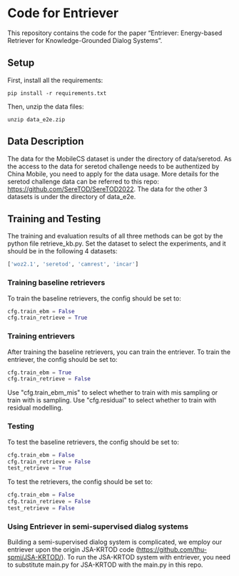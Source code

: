 # Code for Entriever
This repository contains the code for the paper “Entriever: Energy-based Retriever for Knowledge-Grounded Dialog Systems”.

## Setup
First, install all the requirements:
```Shell
pip install -r requirements.txt 
```

Then, unzip the data files:
```Shell
unzip data_e2e.zip
```
## Data Description
The data for the MobileCS dataset is under the directory of data/seretod.
As the access to the data for seretod challenge needs to be authentized by China Mobile, you need to apply for the data usage. More details for the seretod challenge data can be referred to this repo: https://github.com/SereTOD/SereTOD2022. 
The data for the other 3 datasets is under the directory of data_e2e.

## Training and Testing

The training and evaluation results of all three methods can be got by the python file retrieve_kb.py.
Set the dataset to select the experiments, and it should be in the following 4 datasets: 
```Python
['woz2.1', 'seretod', 'camrest', 'incar']
```

### Training baseline retrievers
To train the baseline retrievers, the config should be set to:
```Python
cfg.train_ebm = False
cfg.train_retrieve = True
```

### Training entrievers

After training the baseline retrievers, you can train the entriever. To train the entriever, the config should be set to:
```Python
cfg.train_ebm = True
cfg.train_retrieve = False
```

Use "cfg.train_ebm_mis" to select whether to train with mis sampling or train with is sampling.
Use "cfg.residual" to select whether to train with residual modelling.

### Testing

To test the baseline retrievers, the config should be set to:
```Python
cfg.train_ebm = False
cfg.train_retrieve = False
test_retrieve = True
```

To test the retrievers, the config should be set to:
```Python
cfg.train_ebm = False
cfg.train_retrieve = False
test_retrieve = False
```

### Using Entriever in semi-supervised dialog systems
Building a semi-supervised dialog system is complicated, we employ our entriever upon the origin JSA-KRTOD code (https://github.com/thu-spmi/JSA-KRTOD/).
To run the JSA-KRTOD system with entriever, you need to substitute main.py for JSA-KRTOD with the main.py in this repo.
